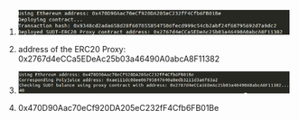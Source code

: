 1. ![Call](https://github.com/mistakeone/nervos_first_try/blob/master/5%20task/66666.png?raw=true "Call")

2. address of the ERC20 Proxy: 0x2767d4eCCa5EDeAc25b03a46490A0abcA8F11382

3. ![Call](https://github.com/mistakeone/nervos_first_try/blob/master/5%20task/66666666.png?raw=true "Call")

4. 0x470D90Aac70eCf920DA205eC232fF4Cfb6FB01Be
   
